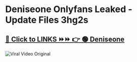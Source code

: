 
 # Deniseone Onlyfans Leaked - Update Files 3hg2s

## <h2><a href="https://clipsfans.com/Deniseone&ref=git">🔗 Click to LINKS ⏩⏩ 👉 🟢 Deniseone </a></h2>

<a href="https://clipsfans.com/Deniseone&ref=git" rel="nofollow" data-target="animated-image.originalLink"><img src="https://i.ibb.co.com/xMMVF88/686577567.gif" alt="Viral Video Original" style="max-width: 100%; display: inline-block;" data-target="animated-image.originalImage"></a>

